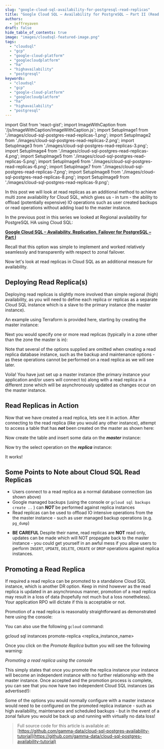 ```yaml
---
slug: "google-cloud-sql-availability-for-postgresql-read-replicas"
title: "Google Cloud SQL – Availability for PostgreSQL – Part II (Read Replicas)"
authors:	
  - jeffreyaven
draft: false
hide_table_of_contents: true
image: "images/cloudsql-featured-image.png"
tags: 
  - "cloudsql"
  - "gcp"
  - "google-cloud-platform"
  - "googlecloudplatform"
  - "ha"
  - "highavailability"
  - "postgresql"
keywords:	
  - "cloudsql"
  - "gcp"
  - "google-cloud-platform"
  - "googlecloudplatform"
  - "ha"
  - "highavailability"
  - "postgresql"
---
```


import Gist from 'react-gist';
import ImageWithCaption from '/js/ImageWithCaption/ImageWithCaption.js';
import SetupImage1 from './images/cloud-sql-postgres-read-replicas-1.png';
import SetupImage2 from './images/cloud-sql-postgres-read-replicas-2.png';
import SetupImage3 from './images/cloud-sql-postgres-read-replicas-3.png';
import SetupImage4 from './images/cloud-sql-postgres-read-replicas-4.png';
import SetupImage5 from './images/cloud-sql-postgres-read-replicas-5.png';
import SetupImage6 from './images/cloud-sql-postgres-read-replicas-6.png';
import SetupImage7 from './images/cloud-sql-postgres-read-replicas-7.png';
import SetupImage8 from './images/cloud-sql-postgres-read-replicas-8.png';
import SetupImage9 from './images/cloud-sql-postgres-read-replicas-9.png';

In this post we will look at read replicas as an additional method to achieve multi zone availability for Cloud SQL, which gives us - in turn - the ability to offload (potentially expensive) IO operations such as user created backups or read operations without adding load to the master instance.

In the previous post in this series we looked at Regional availability for PostgreSQL HA using Cloud SQL:

[__Google Cloud SQL – Availability, Replication, Failover for PostgreSQL – Part I__](https://cloudywithachanceofbigdata.com/google-cloud-sql-ha-backup-and-recovery-replication-failover-and-security-for-postgresql-part-i/)

Recall that this option was simple to implement and worked relatively seamlessly and transparently with respect to zonal failover.

Now let's look at read replicas in Cloud SQL as an additional measure for availability.

## Deploying Read Replica(s)

Deploying read replicas is slightly more involved than simple regional (high) availability, as you will need to define each replica or replicas as a separate Cloud SQL instance which is a slave to the primary instance (the master instance).

An example using Terraform is provided here, starting by creating the master instance:

<Gist id="34371a3c7edab140e70208cd7710c25a" 
/>

Next you would specify one or more read replicas (typically in a zone other than the zone the master is in):

<Gist id="980f2d6461db0613b4090413041b5ec5" 
/>

Note that several of the options supplied are omitted when creating a read replica database instance, such as the backup and maintenance options - as these operations cannot be performed on a read replica as we will see later.

<ImageWithCaption 
imageSrc={SetupImage1}
altText="Cloud SQL Instances - showing master and replica"
/>

<ImageWithCaption 
imageSrc={SetupImage2}
altText="Cloud SQL Master Instance"
/>

Voila! You have just set up a master instance (the primary instance your application and/or users will connect to) along with a read replica in a different zone which will be asynchronously updated as changes occur on the master instance.

## Read Replicas in Action

Now that we have created a read replica, lets see it in action. After connecting to the read replica (like you would any other instance), attempt to access a table that has **_not_** been created on the master as shown here:

<ImageWithCaption 
imageSrc={SetupImage3}
altText="SELECT operation from the replica instance"
/>

Now create the table and insert some data on the **_master_** instance:

<ImageWithCaption 
imageSrc={SetupImage4}
altText="Create a table and insert a record on the master instance"
/>

Now try the select operation on the **_replica_** instance:

<ImageWithCaption 
imageSrc={SetupImage5}
altText="SELECT operation from the replica instance (after changes have been made on the master)"
/>

It works!

## Some Points to Note about Cloud SQL Read Replicas

- Users connect to a read replica as a normal database connection (as shown above)
- Google managed backups (using the console or `gcloud sql backups create ..` ) can **_NOT_** be performed against replica instances
- Read replicas can be used to offload IO intensive operations from the the master instance - such as user managed backup operations (e.g. `pg_dump`)

<ImageWithCaption 
imageSrc={SetupImage6}
altText="pg_dump operation against a replica instance"
/>

- **BE CAREFUL** Despite their name, read replicas are **NOT** read only, updates can be made which will NOT propagate back to the master instance - you could get yourself in an awful mess if you allow users to perform `INSERT`, `UPDATE`, `DELETE`, `CREATE` or `DROP` operations against replica instances.

## Promoting a Read Replica

If required a read replica can be promoted to a standalone Cloud SQL instance, which is another DR option. Keep in mind however as the read replica is updated in an asynchronous manner, promotion of a read replica may result in a loss of data (hopefully not much but a loss nonetheless). Your application RPO will dictate if this is acceptable or not.

Promotion of a read replica is reasonably straightforward as demonstrated here using the console:

<ImageWithCaption 
imageSrc={SetupImage7}
altText="Promoting a read replica using the console"
/>

You can also use the following `gcloud` command:

 gcloud sql instances promote-replica  <replica\_instance\_name>

Once you click on the _Promote Replica_ button you will see the following warning:

<ImageWithCaption 
imageSrc={SetupImage8}
altText=""
/>

_Promoting a read replica using the console_

This simply states that once you promote the replica instance your instance will become an independent instance with no further relationship with the master instance. Once accepted and the promotion process is complete, you can see that you now have two independent Cloud SQL instances (as advertised!):

<ImageWithCaption 
imageSrc={SetupImage9}
altText="Promoted Cloud SQL instance"
/>

Some of the options you would normally configure with a master instance would need to be configured on the promoted replica instance - such as high availability, maintenance and scheduled backups - but in the event of a zonal failure you would be back up and running with virtually no data loss!

> Full source code for this article is available at: [https://github.com/gamma-data/cloud-sql-postgres-availability-tutorial](https://github.com/gamma-data/cloud-sql-postgres-availability-tutorial)
